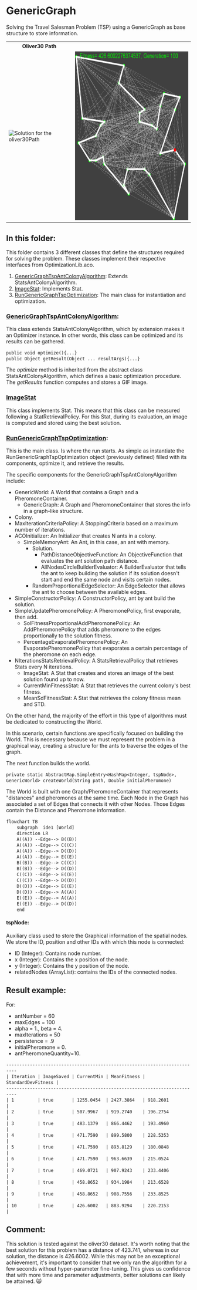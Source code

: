 # GenericGraph
Solving the Travel Salesman Problem (TSP) using a GenericGraph as base structure to store information.

<table>
  <tr>
    <th> <b>Oliver30 Path </b></th>
  </tr>
  <tr>
    <td> <img src="https://github.com/SergioOyaga/AntColonyAlgorithmExamples/blob/master/src/out/TSP/oliver30Gif.gif"  title="Solution for the oliver30Path" alt="Solution for the oliver30Path" width="450" height="460" /></td>
    <td> <img src="https://github.com/SergioOyaga/AntColonyAlgorithmExamples/blob/master/src/out/TSP/oliver30.png"  title="Solution for the oliver30Path" alt="Solution for the oliver30Path" width="450" height="460" /></td>
  </tr>
</table>

## In this folder:
This folder contains 3 different classes that define the structures required for solving the problem.
These classes implement their respective interfaces from OptimizationLib.aco.
1. [GenericGraphTspAntColonyAlgorithm](#genericgraphtspantcolonyalgorithm): Extends StatsAntColonyAlgorithm.
2. [ImageStat](#imagestat): Implements Stat.
3. [RunGenericGraphTspOptimization](#rungenericgraphtspoptimization): The main class for instantiation and optimization.

### [GenericGraphTspAntColonyAlgorithm](https://github.com/SergioOyaga/AntColonyAlgorithmExamples/blob/master/src/main/java/org/soyaga/examples/TSP/GenericGraph/GenericGraphTspAntColonyAlgorithm.java):
This class extends StatsAntColonyAlgorithm, which by extension makes it an Optimizer instance. In other words, this class
can be optimized and its results can be gathered.

````code
public void optimize(){...}
public Object getResult(Object ... resultArgs){...}
````

The <i>optimize</i> method is inherited from the abstract class StatsAntColonyAlgorithm, which defines a basic optimization
procedure. The <i>getResults</i> function computes and stores a GIF image.

### [ImageStat](https://github.com/SergioOyaga/AntColonyAlgorithmExamples/blob/master/src/main/java/org/soyaga/examples/TSP/GenericGraph/ImageStat.java)
This class implements Stat. This means that this class can be measured following a StatRetrievalPolicy. For this Stat,
during its evaluation, an image is computed and stored using the best solution.

### [RunGenericGraphTspOptimization](https://github.com/SergioOyaga/AntColonyAlgorithmExamples/blob/master/src/main/java/org/soyaga/examples/TSP/GenericGraph/RunGenericGraphTspOptimization.java):
This is the main class. Is where the run starts. As simple as instantiate the RunGenericGraphTspOptimization object 
(previously defined) filled with its components, optimize it, and retrieve the results.

The specific components for the GenericGraphTspAntColonyAlgorithm include:
- GenericWorld: A World that contains a Graph and a PheromoneContainer.
  - GenericGraph: A Graph and PheromoneContainer that stores the info in a graph-like structure.
- Colony.
- MaxIterationCriteriaPolicy: A StoppingCriteria based on a maximum number of iterations.
- ACOInitializer: An Initializer that creates N ants in a colony.
  - SimpleMemoryAnt: An Ant, in this case, an ant with memory.
    - Solution.
      - PathDistanceObjectiveFunction: An ObjectiveFunction that evaluates the ant solution path distance.
      - AllNodesCircleBuilderEvaluator: A BuilderEvaluator that tells the ant to keep building the solution if its
        solution doesn't start and end the same node and visits certain nodes.
    - RandomProportionalEdgeSelector: An EdgeSelector that allows the ant to choose between the available edges.
- SimpleConstructorPolicy: A ConstructorPolicy, ant by ant build the solution.
- SimpleUpdatePheromonePolicy: A PheromonePolicy, first evaporate, then add.
  - SolFitnessProportionalAddPheromonePolicy: An AddPheromonePolicy that adds pheromone to the edges proportionally to the solution fitness.
  - PercentageEvaporatePheromonePolicy: An EvaporatePheromonePolicy that evaporates a certain percentage of the pheromone on each edge.
- NIterationsStatsRetrievalPolicy: A StatsRetrievalPolicy that retrieves Stats every N iterations.
  - ImageStat: A Stat that creates and stores an image of the best solution found up to now.
  - CurrentMinFitnessStat: A Stat that retrieves the current colony's best fitness.
  - MeanSdFitnessStat: A Stat that retrieves the colony fitness mean and STD.


On the other hand, the majority of the effort in this type of algorithms must be dedicated to constructing the World.

In this scenario, certain functions are specifically focused on building the World. This is necessary because we must represent
the problem in a graphical way, creating a structure for the ants to traverse the edges of the graph.

The next function builds the world.

````code
private static AbstractMap.SimpleEntry<HashMap<Integer, tspNode>, GenericWorld> createWorld(String path, Double initialPheromone)
````
The World is built with one Graph/PheromoneContainer that represents "distances" and pheromones at the same time. 
Each Node in the Graph has associated a set of Edges that connects it with other Nodes. Those Edges contain the 
Distance and Pheromone information. 

````mermaid
flowchart TB
    subgraph  ide1 [World]
    direction LR
    A((A)) --Edge--> B((B))
    A((A)) --Edge--> C((C))
    A((A)) --Edge--> D((D))
    A((A)) --Edge--> E((E))
    B((B)) --Edge--> C((C))
    B((B)) --Edge--> D((D))
    C((C)) --Edge--> E((E))
    C((C)) --Edge--> D((D))
    D((D)) --Edge--> E((E))
    D((D)) --Edge--> A((A))
    E((E)) --Edge--> A((A))
    E((E)) --Edge--> D((D))
    end

````

#### tspNode:
Auxiliary class used to store the Graphical information of the spatial nodes. We store the ID, position and other IDs with
which this node is connected:
- ID (Integer): Contains node number.
- x (Integer): Contains the x position of the node.
- y (Integer): Contains the y position of the node.
- relatedNodes (ArrayList<Integer>): contains the IDs of the connected nodes.

## Result example:
For:
- antNumber = 60
- maxEdges = 100
- alpha = 1., beta = 4.
- maxIterations = 50
- persistence = .9
- initialPheromone = 0.
- antPheromoneQuantity=10.
```
--------------------------------------------------------------------------
| Iteration | ImageSaved | CurrentMin | MeanFitness | StandardDevFitness |
--------------------------------------------------------------------------
| 1         | true       | 1255.0454  | 2427.3864   | 918.2601           |
| 2         | true       | 507.9967   | 919.2740    | 196.2754           |
| 3         | true       | 483.1379   | 866.4462    | 193.4960           |
| 4         | true       | 471.7590   | 899.5800    | 228.5353           |
| 5         | true       | 471.7590   | 893.8129    | 180.0848           |
| 6         | true       | 471.7590   | 963.6639    | 215.0524           |
| 7         | true       | 469.0721   | 907.9243    | 233.4406           |
| 8         | true       | 458.8652   | 934.1984    | 213.6528           |
| 9         | true       | 458.8652   | 908.7556    | 233.8525           |
| 10        | true       | 426.6002   | 883.9294    | 220.2153           |
```

## Comment:
This solution is tested against the oliver30 dataset. It's worth noting that the best solution for this problem has a 
distance of 423.741, whereas in our solution, the distance is 426.6002. While this may not be an exceptional 
achievement, it's important to consider that we only ran the algorithm for a few seconds without hyper-parameter 
fine-tuning. This gives us confidence that with more time and parameter adjustments, better solutions can likely 
be attained. :scream_cat:


